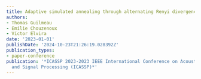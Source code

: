 ```yaml
---
title: Adaptive simulated annealing through alternating Renyi divergence minimization
authors:
- Thomas Guilmeau
- Emilie Chouzenoux
- Vı́ctor Elvira
date: '2023-01-01'
publishDate: '2024-10-23T21:26:19.028392Z'
publication_types:
- paper-conference
publication: '*ICASSP 2023-2023 IEEE International Conference on Acoustics, Speech
  and Signal Processing (ICASSP)*'
---
```

